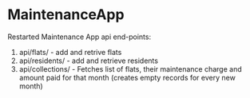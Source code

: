 # MaintenanceApp
Restarted Maintenance App 
api end-points:
1. api/flats/ - add and retrive flats
2. api/residents/ - add and retrieve residents
3. api/collections/ - Fetches list of flats, their maintenance charge and amount paid for that month (creates empty records for every new month)

